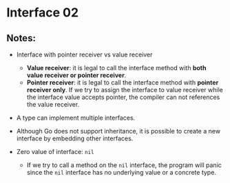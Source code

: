 # Interface 02

## Notes:

- Interface with pointer receiver vs value receiver
    - __Value receiver__: it is legal to call the interface method with __both value receiver or pointer receiver__.
    - __Pointer receiver__: it is legal to call the interface method with __pointer receiver only__. If we try to assign the interface to value receiver while the interface value accepts pointer, the compiler can not references the value receiver.

- A type can implement multiple interfaces.

- Although Go does not support inheritance, it is possible to create a new interface by embedding other interfaces.

- Zero value of interface: ```nil```
    - If we try to call a method on the ```nil``` interface, the program will panic since the ```nil``` interface has no underlying value or a concrete type.